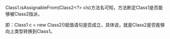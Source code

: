 Class1.isAssignableFrom(Class2<?> cls)方法名可知，方法断定Class1是否能够被Class2指派，

即：Class1 c = new Class2()赋值语句是否成立，具体说，就是Class2是否能够向上类型转换到Class1。

